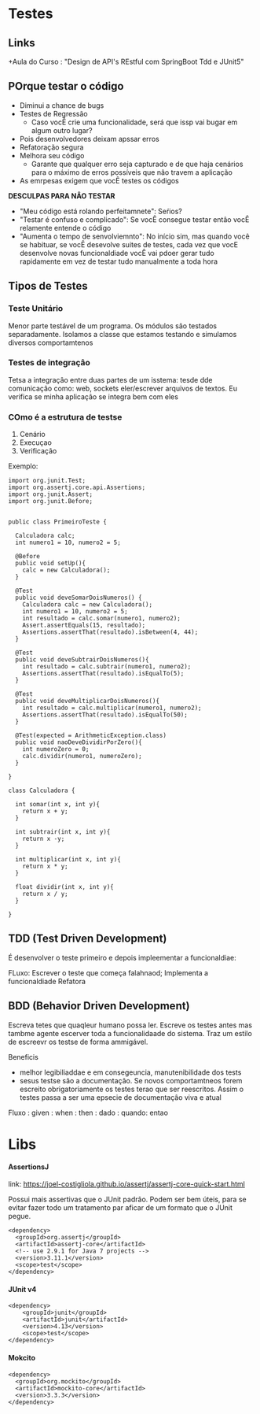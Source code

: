 # Testes

## Links
+Aula do Curso : "Design de API's REstful com SpringBoot Tdd e JUnit5"

## POrque testar o código

+ Diminui a chance de bugs
+ Testes de Regressão
  - Caso vocÊ crie uma funcionalidade, será que issp vai bugar em algum outro lugar?
+ Pois desenvolvedores deixam apssar erros
+ Refatoração segura
+ Melhora seu código
  - Garante que qualquer erro seja capturado e de que haja cenários para o máximo de erros possíveis que nâo travem a aplicação
+ As emrpesas exigem que vocÊ testes os códigos

**DESCULPAS PARA NÂO TESTAR**

+ "Meu código está rolando perfeitamnete": Seŕios?
+ "Testar é confuso e complicado": Se vocÊ consegue testar entâo vocÊ relamente entende o código
+ "Aumenta o tempo de senvolviemnto": No início sim, mas quando você se habituar, se vocÊ desevolve suites de testes, cada vez que vocE desenvolve novas funcionaldiade vocÊ vai pdoer gerar tudo rapidamente em vez de testar tudo manualmente a toda hora

## Tipos de Testes

### Teste Unitário

Menor parte testável de um programa. Os módulos sâo testados separadamente. Isolamos a classe que estamos testando e simulamos diversos comportamtenos 

### Testes de integraçâo

Tetsa a integraçâo entre duas partes de um isstema: tesde dde comunicaçâo como: web,  sockets eler/escrever arquivos de textos. Eu verifica se minha aplicaçâo se integra bem com eles

### COmo é a estrutura de testse

1. Cenário
2. Execuçao
3. Verificação


Exemplo:

````
import org.junit.Test;
import org.assertj.core.api.Assertions;
import org.junit.Assert;
import org.junit.Before;


public class PrimeiroTeste {

  Calculadora calc;
  int numero1 = 10, numero2 = 5;

  @Before
  public void setUp(){
    calc = new Calculadora();
  }

  @Test
  public void deveSomarDoisNumeros() {
    Calculadora calc = new Calculadora();
    int numero1 = 10, numero2 = 5;
    int resultado = calc.somar(numero1, numero2);
    Assert.assertEquals(15, resultado);
    Assertions.assertThat(resultado).isBetween(4, 44);
  }

  @Test
  public void deveSubtrairDoisNumeros(){
    int resultado = calc.subtrair(numero1, numero2);
    Assertions.assertThat(resultado).isEqualTo(5);
  }

  @Test
  public void deveMultiplicarDoisNumeros(){
    int resultado = calc.multiplicar(numero1, numero2);
    Assertions.assertThat(resultado).isEqualTo(50);
  }

  @Test(expected = ArithmeticException.class)
  public void naoDeveDividirPorZero(){
    int numeroZero = 0;
    calc.dividir(numero1, numeroZero);
  }

}

class Calculadora {

  int somar(int x, int y){
    return x + y;
  }

  int subtrair(int x, int y){
    return x -y;
  }

  int multiplicar(int x, int y){
    return x * y;
  }

  float dividir(int x, int y){
    return x / y;
  }
  
}
````

## TDD (Test Driven Development)

É desenvolver o teste primeiro e depois impleementar a funcionaldiae:

FLuxo:
Escrever o teste que começa falahnaod;
Implementa a funcionaldiade
Refatora

## BDD (Behavior Driven Development)

Escreva tetes que quaqleur humano possa ler. Escreve os testes antes mas tambme agente escerver toda a funcionalidaade do sistema. Traz um estilo de escreevr os testse de forma ammigável.

Beneficis

+ melhor legibiliaddae e em consegeuncia, manutenibilidade dos tests
+ sesus testse são a documentação. Se novos comportamtneos forem escreito obrigatoriamente os testes terao que ser reescritos. Assim o testes passa a ser uma epsecie de documentaçâo viva e atual

Fluxo
: given : when  : then
: dado  : quando: entao 

# Libs

#### AssertionsJ

link: https://joel-costigliola.github.io/assertj/assertj-core-quick-start.html

Possui mais assertivas que o JUnit padrâo. Podem ser bem úteis, para se evitar fazer todo um tratamento par aficar de um formato que o JUnit pegue.

````
<dependency>
  <groupId>org.assertj</groupId>
  <artifactId>assertj-core</artifactId>
  <!-- use 2.9.1 for Java 7 projects -->
  <version>3.11.1</version>
  <scope>test</scope>
</dependency>
````


#### JUnit v4

````
<dependency>
    <groupId>junit</groupId>
    <artifactId>junit</artifactId>
    <version>4.13</version>
    <scope>test</scope>
</dependency>
````

#### Mokcito

````
<dependency>
  <groupId>org.mockito</groupId>
  <artifactId>mockito-core</artifactId>
  <version>3.3.3</version>
</dependency>
````
